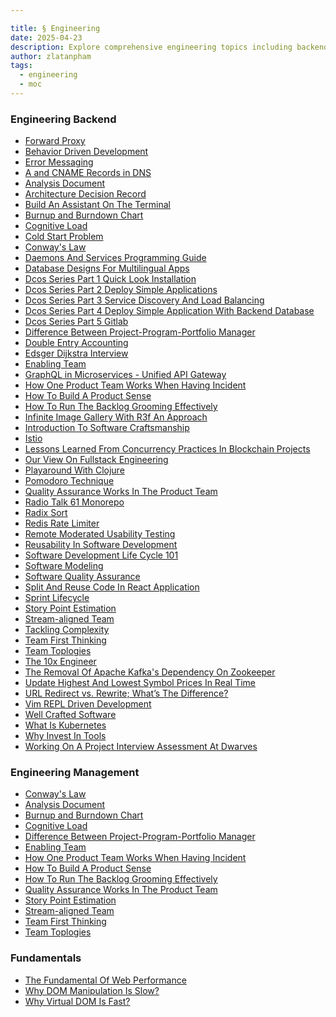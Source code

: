 ```yaml
---

title: § Engineering
date: 2025-04-23
description: Explore comprehensive engineering topics including backend development, management strategies, and web performance fundamentals to enhance your software skills and team productivity.
author: zlatanpham
tags:
  - engineering
  - moc
---
```


### Engineering Backend

- [Forward Proxy]()
- [Behavior Driven Development]()
- [Error Messaging]()
- [A and CNAME Records in DNS]()
- [Analysis Document]()
- [Architecture Decision Record]()
- [Build An Assistant On The Terminal]()
- [Burnup and Burndown Chart]()
- [Cognitive Load]()
- [Cold Start Problem]()
- [Conway's Law]()
- [Daemons And Services Programming Guide]()
- [Database Designs For Multilingual Apps]()
- [Dcos Series Part 1 Quick Look Installation]()
- [Dcos Series Part 2 Deploy Simple Applications]()
- [Dcos Series Part 3 Service Discovery And Load Balancing]()
- [Dcos Series Part 4 Deploy Simple Application With Backend Database]()
- [Dcos Series Part 5 Gitlab]()
- [Difference Between Project-Program-Portfolio Manager]()
- [Double Entry Accounting]()
- [Edsger Dijkstra Interview]()
- [Enabling Team]()
- [GraphQL in Microservices - Unified API Gateway]()
- [How One Product Team Works When Having Incident]()
- [How To Build A Product Sense]()
- [How To Run The Backlog Grooming Effectively]()
- [Infinite Image Gallery With R3f An Approach]()
- [Introduction To Software Craftsmanship]()
- [Istio]()
- [Lessons Learned From Concurrency Practices In Blockchain Projects]()
- [Our View On Fullstack Engineering]()
- [Playaround With Clojure]()
- [Pomodoro Technique]()
- [Quality Assurance Works In The Product Team]()
- [Radio Talk 61 Monorepo]()
- [Radix Sort]()
- [Redis Rate Limiter]()
- [Remote Moderated Usability Testing]()
- [Reusability In Software Development]()
- [Software Development Life Cycle 101]()
- [Software Modeling]()
- [Software Quality Assurance]()
- [Split And Reuse Code In React Application]()
- [Sprint Lifecycle]()
- [Story Point Estimation]()
- [Stream-aligned Team]()
- [Tackling Complexity]()
- [Team First Thinking]()
- [Team Toplogies]()
- [The 10x Engineer]()
- [The Removal Of Apache Kafka's Dependency On Zookeeper]()
- [Update Highest And Lowest Symbol Prices In Real Time]()
- [URL Redirect vs. Rewrite; What’s The Difference?]()
- [Vim REPL Driven Development]()
- [Well Crafted Software]()
- [What Is Kubernetes]()
- [Why Invest In Tools]()
- [Working On A Project Interview Assessment At Dwarves]()

### Engineering Management

- [Conway's Law]()
- [Analysis Document]()
- [Burnup and Burndown Chart]()
- [Cognitive Load]()
- [Difference Between Project-Program-Portfolio Manager]()
- [Enabling Team]()
- [How One Product Team Works When Having Incident]()
- [How To Build A Product Sense]()
- [How To Run The Backlog Grooming Effectively]()
- [Quality Assurance Works In The Product Team]()
- [Story Point Estimation]()
- [Stream-aligned Team]()
- [Team First Thinking]()
- [Team Toplogies]()

### Fundamentals

- [The Fundamental Of Web Performance]()
- [Why DOM Manipulation Is Slow?]()
- [Why Virtual DOM Is Fast?]()
